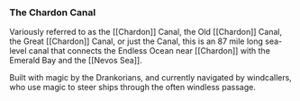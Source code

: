 ### The Chardon Canal

Variously referred to as the [[Chardon]] Canal, the Old [[Chardon]] Canal, the Great [[Chardon]] Canal, or just the Canal, this is an 87 mile long sea-level canal that connects the Endless Ocean near [[Chardon]] with the Emerald Bay and the [[Nevos Sea]]. 

Built with magic by the Drankorians, and currently navigated by windcallers, who use magic to steer ships through the often windless passage. 

